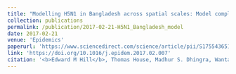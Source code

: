 ```yaml
---
title: "Modelling H5N1 in Bangladesh across spatial scales: Model complexity and zoonotic transmission risk"
collection: publications
permalink: /publication/2017-02-21-H5N1_Bangladesh_model
date: 2017-02-21
venue: 'Epidemics'
paperurl: 'https://www.sciencedirect.com/science/article/pii/S1755436517300191/pdfft?md5=54fc107f3869102ddb673be5983c2d1f&pid=1-s2.0-S1755436517300191-main.pdf'
link: 'https://doi.org/10.1016/j.epidem.2017.02.007'
citation: '<b>Edward M Hill</b>, Thomas House, Madhur S. Dhingra, Wantanee Kalpravidh, Subhash Morzaria, Muzaffar G. Osmani, Mat Yamage, Xiangming Xiao, Marius Gilbert, Michael J.Tildesley. (2017). &quot;Modelling H5N1 in Bangladesh across spatial scales: Model complexity and zoonotic transmission risk.&quot; <i>Epidemics</i>, <b>20C</b>: 37-55. doi:10.1016/j.epidem.2017.02.007.'
---
```

